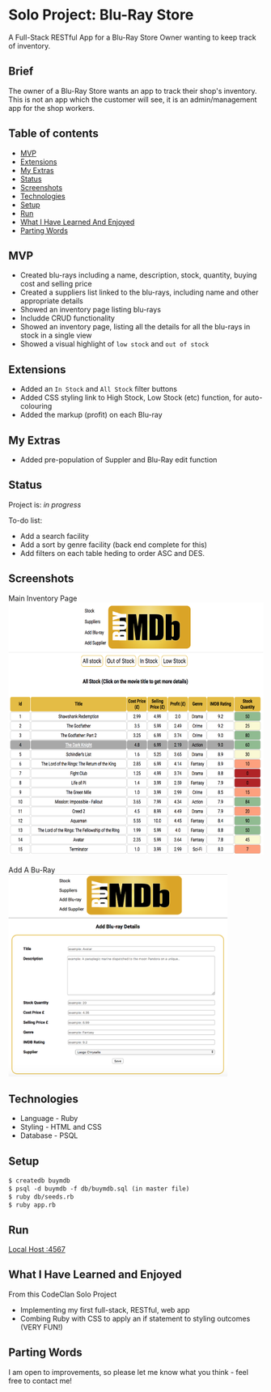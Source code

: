 # Solo Project: Blu-Ray Store

A Full-Stack RESTful App for a Blu-Ray Store Owner wanting to keep track of inventory.

## Brief
The owner of a Blu-Ray Store wants an app to track their shop's inventory. This is not an app which the customer will see, it is an admin/management app for the shop workers.

## Table of contents
* [MVP](#mvp)
* [Extensions](#extensions)
* [My Extras](#my-extras)
* [Status](#status)
* [Screenshots](#screenshots)
* [Technologies](#technologies)
* [Setup](#setup)
* [Run](#run)
* [What I Have Learned And Enjoyed](#what-i-have-learned-and-enjoyed)
* [Parting Words](#parting-words)

## MVP
* Created blu-rays including a name, description, stock, quantity, buying cost and selling price
* Created a suppliers list linked to the blu-rays, including name and other appropriate details
* Showed an inventory page listing blu-rays
* Includde CRUD functionality
* Showed an inventory page, listing all the details for all the blu-rays in stock in a single view
* Showed a visual highlight  of `low stock` and `out of stock`

## Extensions
* Added an `In Stock` and `All Stock` filter buttons
* Added CSS styling link to High Stock, Low Stock (etc) function, for auto-colouring
* Added the markup (profit) on each Blu-ray

## My Extras
* Added pre-population of Suppler and Blu-Ray edit function

## Status
Project is: _in progress_

To-do list:
* Add a search facility
* Add a sort by genre facility (back end complete for this)
* Add filters on each table heding to order ASC and DES.

## Screenshots

Main Inventory Page <br>
<img src="./planning/img/main.png" height="500">
<br>
<br>
Add A Bu-Ray 
<br>
<img src="./planning/img/add_blu_ray.png" height="400">


## Technologies
* Language - Ruby
* Styling - HTML and CSS
* Database - PSQL

## Setup
```
$ createdb buymdb
$ psql -d buymdb -f db/buymdb.sql (in master file)
$ ruby db/seeds.rb
$ ruby app.rb

```
## Run
[Local Host :4567](http://localhost:4567/)


## What I Have Learned and Enjoyed
From this CodeClan Solo Project
* Implementing my first full-stack, RESTful, web app
* Combing Ruby with CSS to apply an if statement to styling outcomes (VERY FUN!)


## Parting Words
I am open to improvements, so please let me know what you think - feel free to contact me!

